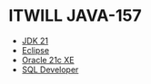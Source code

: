 # ITWILL JAVA-157
* [JDK 21](https://www.oracle.com/kr/java/technologies/downloads/)
* [Eclipse](https://www.eclipse.org/downloads/)
* [Oracle 21c XE](https://www.oracle.com/kr/database/technologies/xe-downloads.html)
* [SQL Developer](https://www.oracle.com/database/sqldeveloper/technologies/download/)
